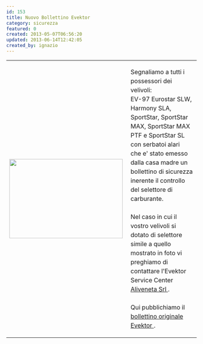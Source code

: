 ```yaml
---
id: 153
title: Nuovo Bollettino Evektor
category: sicurezza
featured: 0
created: 2013-05-07T06:56:20
updated: 2013-06-14T12:42:05
created_by: ignazio
---
```

<table border="0">
 <tbody>
  <tr>
   <td>
    <a href="images/stories/evektor-bulletin-022a-img.jpg" target="_blank">
     <img border="0" height="210" src="images/stories/evektor-bulletin-022a-img-s.jpg" style="float: left; padding-right: 5px;" width="300"/>
    </a>
   </td>
   <td>
    <p style="line-height: 1.5em;">
     Segnaliamo a tutti i possessori dei velivoli:
     <br/>
     EV-97 Eurostar SLW, Harmony SLA, SportStar, SportStar MAX, SportStar MAX PTF e SportStar SL con serbatoi alari
     <br/>
     che e' stato emesso dalla casa madre un bollettino di sicurezza inerente il controllo del selettore di carburante.
     <br/>
     <br/>
     Nel caso in cui il vostro velivoli si dotato di selettore simile a quello mostrato in foto vi preghiamo di contattare l'Evektor Service Center
     <a href="http://www.aliveneta.it/index.php?route=information/contact" target="_blank">
      Aliveneta Srl
     </a>
     .
     <br/>
     <br/>
     Qui pubblichiamo il
     <a href="images/stories/evektor-bulletin-022a.jpg" target="_blank">
      bollettino originale Evektor
     </a>
     .
    </p>
   </td>
  </tr>
 </tbody>
</table>

